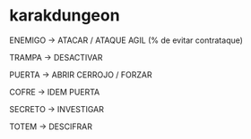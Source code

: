 # karakdungeon


ENEMIGO -> ATACAR / ATAQUE AGIL (% de evitar contrataque)

TRAMPA -> DESACTIVAR

PUERTA -> ABRIR CERROJO / FORZAR

COFRE -> IDEM PUERTA

SECRETO -> INVESTIGAR

TOTEM -> DESCIFRAR